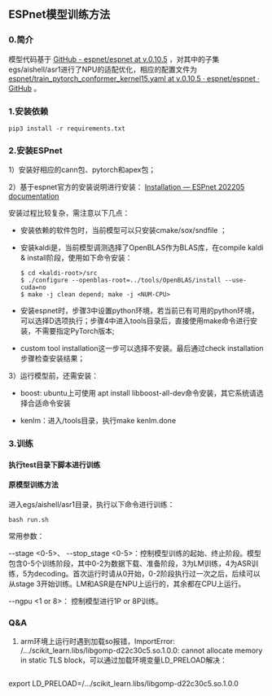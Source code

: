 ## ESPnet模型训练方法

### 0.简介

模型代码基于 [GitHub - espnet/espnet at v.0.10.5](https://github.com/espnet/espnet/tree/v.0.10.5) ，对其中的子集egs/aishell/asr1进行了NPU的适配优化，相应的配置文件为 [espnet/train_pytorch_conformer_kernel15.yaml at v.0.10.5 · espnet/espnet · GitHub](https://github.com/espnet/espnet/blob/v.0.10.5/egs/aishell/asr1/conf/tuning/train_pytorch_conformer_kernel15.yaml) 。



### 1.安装依赖

```
pip3 install -r requirements.txt
```



### 2.安装ESPnet

1）安装好相应的cann包、pytorch和apex包；

2）基于espnet官方的安装说明进行安装： [Installation — ESPnet 202205 documentation](https://espnet.github.io/espnet/installation.html) 

安装过程比较复杂，需注意以下几点：

- 安装依赖的软件包时，当前模型可以只安装cmake/sox/sndfile ；

- 安装kaldi是，当前模型调测选择了OpenBLAS作为BLAS库，在compile kaldi & install阶段，使用如下命令安装：

  ```
  $ cd <kaldi-root>/src
  $ ./configure --openblas-root=../tools/OpenBLAS/install --use-cuda=no
  $ make -j clean depend; make -j <NUM-CPU>
  ```

- 安装espnet时，步骤3中设置python环境，若当前已有可用的python环境，可以选择D选项执行；步骤4中进入tools目录后，直接使用make命令进行安装，不需要指定PyTorch版本;

- custom tool installation这一步可以选择不安装。最后通过check installation步骤检查安装结果；

3）运行模型前，还需安装：

- boost: ubuntu上可使用 apt install libboost-all-dev命令安装，其它系统请选择合适命令安装

- kenlm：进入<espnet-root>/tools目录，执行make kenlm.done

  

### 3.训练

#### 执行test目录下脚本进行训练



#### 原模型训练方法

进入egs/aishell/asr1目录，执行以下命令进行训练：

```
bash run.sh
```

常用参数：

--stage <0-5>、 --stop_stage <0-5>：控制模型训练的起始、终止阶段。模型包含0-5个训练阶段，其中0-2为数据下载、准备阶段，3为LM训练，4为ASR训练，5为decoding。首次运行时请从0开始，0-2阶段执行过一次之后，后续可以从stage 3开始训练。LM和ASR是在NPU上运行的，其余都在CPU上运行。

--ngpu <1 or 8>： 控制模型进行1P or 8P训练。



### Q&A

1. arm环境上运行时遇到加载so报错，ImportError: /.../scikit_learn.libs/libgomp-d22c30c5.so.1.0.0: cannot allocate memory in static TLS block，可以通过加载环境变量LD_PRELOAD解决：

   ```
export LD_PRELOAD=/.../scikit_learn.libs/libgomp-d22c30c5.so.1.0.0
   ```
   
   



